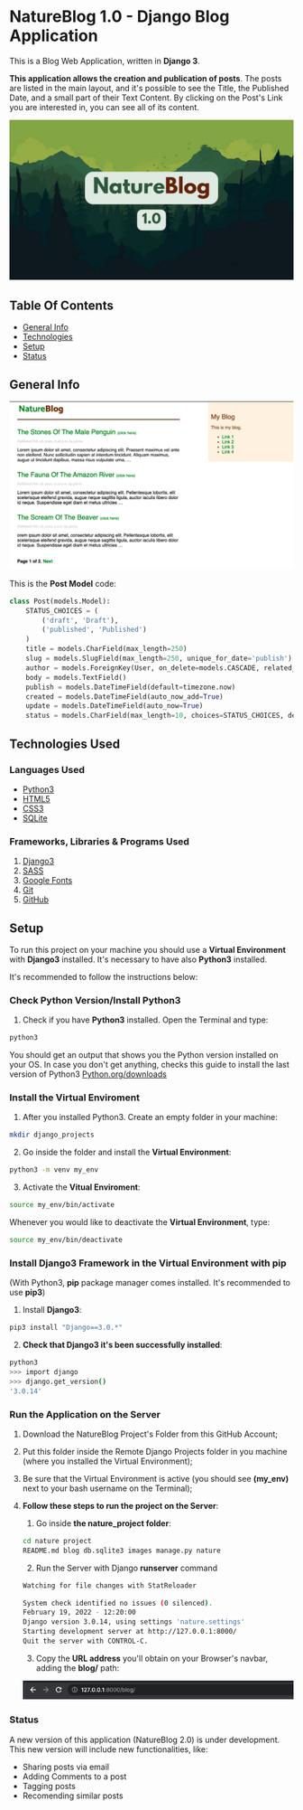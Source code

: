 # NatureBlog 1.0 - Django Blog Application

This is a Blog Web Application, written in <strong>Django 3</strong>. 

<strong>This application allows the creation and publication of posts</strong>. The posts are listed in the main layout, and it's possible to see the Title, the Published Date, and a small part of their Text Content. By clicking on the Post's Link you are interested in, you can see all of its content.

![Image-Intro-Webapp](images/image_intro.png)

 ## Table Of Contents

 * [General Info](https://github.com/GloriaX21/Django_Blog-1.0/tree/dev-features#general-info)
 * [Technologies](https://github.com/GloriaX21/Django_Blog-1.0/tree/dev-features#technologies-used)
 * [Setup](https://github.com/GloriaX21/Django_Blog-1.0/tree/dev-features#setup)
 * [Status](https://github.com/GloriaX21/Django_Blog-1.0/tree/dev-features#status)
 
 ## General Info
 


![Image-Intro-Webapp](images/image_blog_layout1.png)

This is the <strong>Post Model</strong> code:
```python
class Post(models.Model):
    STATUS_CHOICES = (
        ('draft', 'Draft'),
        ('published', 'Published')
    )
    title = models.CharField(max_length=250)
    slug = models.SlugField(max_length=250, unique_for_date='publish')
    author = models.ForeignKey(User, on_delete=models.CASCADE, related_name='blog_posts')
    body = models.TextField()
    publish = models.DateTimeField(default=timezone.now)
    created = models.DateTimeField(auto_now_add=True)
    update = models.DateTimeField(auto_now=True)
    status = models.CharField(max_length=10, choices=STATUS_CHOICES, default='draft')
```

 ## Technologies Used

  ### Languages Used

  * [Python3](https://en.wikipedia.org/wiki/Python_(programming_language))
  * [HTML5](https://en.wikipedia.org/wiki/HTML5)
  * [CSS3](https://en.wikipedia.org/wiki/CSS#CSS_3)
  * [SQLite](https://en.wikipedia.org/wiki/SQLite)

  ### Frameworks, Libraries & Programs Used

  1. [Django3](https://en.wikipedia.org/wiki/Django_(web_framework))
  2. [SASS](https://en.wikipedia.org/wiki/Sass_(stylesheet_language))
  3. [Google Fonts](https://en.wikipedia.org/wiki/Google_Fonts)
  4. [Git](https://en.wikipedia.org/wiki/Git)
  5. [GitHub](https://en.wikipedia.org/wiki/GitHub)


 ## Setup

  To run this project on your machine you should use a <strong>Virtual Environment</strong> with <strong>Django3</strong> installed. It's necessary to have also <strong>Python3</strong> installed.

  It's recommended to follow the instructions below:
  
  ### Check Python Version/Install Python3

  1. Check if you have <strong>Python3</strong> installed. Open the Terminal and type:
  ```bash
  python3
  ```

  You should get an output that shows you the Python version installed on your OS. In case you don't get anything, checks this guide to install the last version of Python3 [Python.org/downloads](https://www.python.org/downloads/)

  ### Install the Virtual Enviroment

  1. After you installed Python3. Create an empty folder in your machine:
  ```bash
  mkdir django_projects
  ```

  2. Go inside the folder and install the <strong>Virtual Environment</strong>:
  ```bash
  python3 -m venv my_env
  ```  

  3. Activate the <strong>Vitual Enviroment</strong>:
  ```bash
  source my_env/bin/activate
  ``` 
  Whenever you would like to <strog>deactivate</strog> the <strong>Virtual Environment</strong>, type:
  ```bash
  source my_env/bin/deactivate
  ``` 

  ### Install Django3 Framework in the Virtual Environment with pip

  (With Python3, <strong>pip</strong> package manager comes installed. It's recommended to use <strong>pip3</strong>)

  1. Install <strong>Django3</strong>:
  ```bash
  pip3 install "Django==3.0.*"
  ```  

  2. <strong>Check that Django3 it's been successfully installed</strong>:
  ```bash
  python3
  >>> import django
  >>> django.get_version()
  '3.0.14'
  ``` 
  
  ### Run the Application on the Server

  1. Download the NatureBlog Project's Folder from this GitHub Account;
  2. Put this folder inside the Remote Django Projects folder in you machine (where you installed the Virtual Environment);
  3. Be sure that the Virtual Environment is active (you should see <strong>(my_env)</strong> next to your bash username on the Terminal);
  4. <strong>Follow these steps to run the project on the Server</strong>:

     1. Go inside <strong>the nature_project folder</strong>:
     ```bash
     cd nature project
     README.md blog db.sqlite3 images manage.py nature 
     ```

     2. Run the Server with Django <strong>runserver</strong> command
     ```bash
     Watching for file changes with StatReloader
     ``` 

     ```bash
     System check identified no issues (0 silenced).
     February 19, 2022 - 12:20:00
     Django version 3.0.14, using settings 'nature.settings'
     Starting development server at http://127.0.0.1:8000/
     Quit the server with CONTROL-C.
     ```

     3. Copy the <strong>URL address</strong> you'll obtain on your Browser's navbar, adding the <strong>blog/</strong> path:

     ![url_image](images/url_path.png)


  ### Status

  A new version of this application (NatureBlog 2.0) is under development. 
  This new version will include new functionalities, like:

  * Sharing posts via email
  * Adding Comments to a post
  * Tagging posts
  * Recomending similar posts




